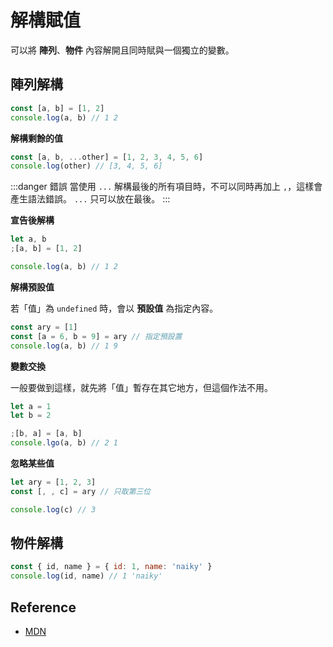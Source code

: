 # 解構賦值

可以將 **陣列**、**物件** 內容解開且同時賦與一個獨立的變數。

## 陣列解構

```js
const [a, b] = [1, 2]
console.log(a, b) // 1 2
```

**解構剩餘的值**

```js
const [a, b, ...other] = [1, 2, 3, 4, 5, 6]
console.log(other) // [3, 4, 5, 6]
```

:::danger 錯誤
當使用 `...` 解構最後的所有項目時，不可以同時再加上 `,`，這樣會產生語法錯誤。 `...` 只可以放在最後。
:::

**宣告後解構**

```js
let a, b
;[a, b] = [1, 2]

console.log(a, b) // 1 2
```

**解構預設值**

若「值」為 `undefined` 時，會以 **預設值** 為指定內容。

```js {2}
const ary = [1]
const [a = 6, b = 9] = ary // 指定預設置
console.log(a, b) // 1 9
```

**變數交換**

一般要做到這樣，就先將「值」暫存在其它地方，但這個作法不用。

```js
let a = 1
let b = 2
```

```js
;[b, a] = [a, b]
console.lgo(a, b) // 2 1
```

**忽略某些值**

```js {2}
let ary = [1, 2, 3]
const [, , c] = ary // 只取第三位

console.log(c) // 3
```

## 物件解構

```js
const { id, name } = { id: 1, name: 'naiky' }
console.log(id, name) // 1 'naiky'
```

## Reference

- [MDN](https://developer.mozilla.org/zh-TW/docs/Web/JavaScript/Reference/Operators/Destructuring_assignment)
